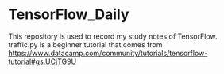 # TensorFlow_Daily
This repository is used to record my study notes of TensorFlow.  
traffic.py is a beginner tutorial that comes from  https://www.datacamp.com/community/tutorials/tensorflow-tutorial#gs.UCjTG9U
